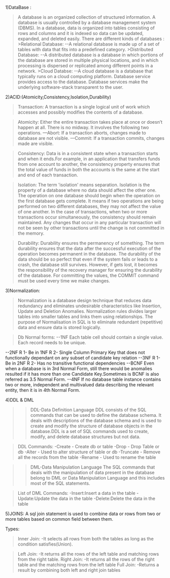 1)DataBase :
>A database is an organized collection of structured information.
>A database is usually controlled by a database management system (DBMS). 
>In a database, data is organized into tables consisting of rows and columns and it is indexed so data can be updated, expanded, and deleted easily.
>There are different kinds of databases :
    >Relational Database:
    --A relational database is made up of a set of tables with data that fits into a predefined category.
    >Distributed Database:
    --A distributed database is a database in which portions of the database are stored in multiple physical locations, and in which processing is dispersed or replicated among different points in a network. 
    >Cloud Databse:
    --A cloud database is a database that typically runs on a cloud computing platform. Database service provides access to the database. Database services make the underlying software-stack transparent to the user.
    
2)ACID:(Atomicity,Consistency,Isolation,Durability)

>Transaction:
    A transaction is a single logical unit of work which accesses and possibly modifies the contents of a database.

>Atomicity:
    Either the entire transaction takes place at once or doesn’t happen at all. There is no midway. It involves the following two operations. 
    —Abort: 
    If a transaction aborts, changes made to database are not visible. 
    —Commit: 
    If a transaction commits, changes made are visible. 

>Consistency:
    Data is in a consistent state when a transaction starts and when it ends.For example, in an application that transfers funds from one account to another, the consistency property ensures that the total value of funds in both the accounts is the same at the start and end of each transaction.

> Isolation: 
    The term 'isolation' means separation. Isolation is the property of a database where no data should affect the other one. The operation on one database should begin when the operation on the first database gets complete. It means if two operations are being performed on two different databases, they may not affect the value of one another. In the case of transactions, when two or more transactions occur simultaneously, the consistency should remain maintained. Any changes that occur in any particular transaction will not be seen by other transactions until the change is not committed in the memory.

>Durability: 
    Durability ensures the permanency of something. The term durability ensures that the data after the successful execution of the operation becomes permanent in the database. The durability of the data should be so perfect that even if the system fails or leads to a crash, the database still survives. However, if gets lost, it becomes the responsibility of the recovery manager for ensuring the durability of the database. For committing the values, the COMMIT command must be used every time we make changes.

3)Normalization:
>Normalization is a database design technique that reduces data redundancy and eliminates undesirable characteristics like Insertion, Update and Deletion Anomalies. Normalization rules divides larger tables into smaller tables and links them using relationships. The purpose of Normalisation in SQL is to eliminate redundant (repetitive) data and ensure data is stored logically.

>Db Normal forms:
--1NF
    Each table cell should contain a single value.
    Each record needs to be unique.

--2NF
    R 1- Be in 1NF
    R 2- Single Column Primary Key that does not functionally dependant on any subset of candidate key relation
--3NF
    R 1- Be in 2NF
    R 2- Has no transitive functional dependencies
--BCNF
    Even when a database is in 3rd Normal Form, still there would be anomalies resulted if it has more than one Candidate Key.Sometimes is BCNF is also referred as 3.5 Normal Form.
--4NF
    If no database table instance contains two or more, independent and multivalued data describing the relevant entity, then it is in 4th Normal Form.

4)DDL & DML
>>DDL-Data Definition Language
>DDL consists of the SQL commands that can be used to define the database schema. It deals with descriptions of the database schema and is used to create and modify the structure of database objects in the database.DDL is a set of SQL commands used to create, modify, and delete database structures but not data.

>DDL Commands:
-Create - Create db or table
-Drop - Drop Table or db 
-Alter - Used to alter structure of table or db
-Truncate - Remove all the records from the table
-Rename - Used to rename the table

>>DML-Data Manipulation Language
The SQL commands that deals with the manipulation of data present in the database belong to DML or Data Manipulation Language and this includes most of the SQL statements.

>List of DML Commands:
-Insert:Insert a data in the table
-Update:Update the data in the table
-Delete:Delete the data in the table


5)JOINS:
A sql join statement is used to combine data or rows from two or more tables based on common field between them.

Types:
>Inner Join:
    -It selects all rows from both the tables as long as the condition satisfies(Union).

>Left Join:
    -It returns all the rows of the left table and matching rows from the right table.
>Right Join:
    -It returns all the rows of the right table and the matching rows from the left table
>Full Join:
    -Returns a result by combining both left and right join tables








